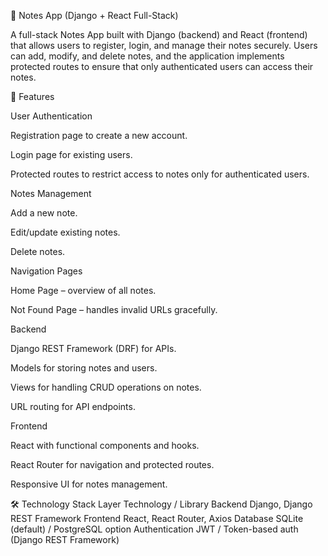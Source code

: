 📓 Notes App (Django + React Full-Stack)

A full-stack Notes App built with Django (backend) and React (frontend) that allows users to register, login, and manage their notes securely. Users can add, modify, and delete notes, and the application implements protected routes to ensure that only authenticated users can access their notes.

🚀 Features

User Authentication

Registration page to create a new account.

Login page for existing users.

Protected routes to restrict access to notes only for authenticated users.

Notes Management

Add a new note.

Edit/update existing notes.

Delete notes.

Navigation Pages

Home Page – overview of all notes.

Not Found Page – handles invalid URLs gracefully.

Backend

Django REST Framework (DRF) for APIs.

Models for storing notes and users.

Views for handling CRUD operations on notes.

URL routing for API endpoints.

Frontend

React with functional components and hooks.

React Router for navigation and protected routes.

Responsive UI for notes management.

🛠️ Technology Stack
Layer	Technology / Library
Backend	Django, Django REST Framework
Frontend	React, React Router, Axios
Database	SQLite (default) / PostgreSQL option
Authentication	JWT / Token-based auth (Django REST Framework)
